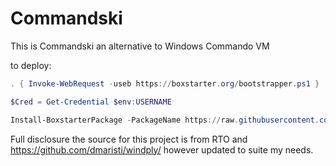 # Commandski

This is Commandski an alternative to Windows Commando VM

to deploy:

```powershell
. { Invoke-WebRequest -useb https://boxstarter.org/bootstrapper.ps1 } | iex; Get-Boxstarter -Force
```

```powershell
$Cred = Get-Credential $env:USERNAME
```

```powershell
Install-BoxstarterPackage -PackageName https://raw.githubusercontent.com/adcouch/Commandski/main/windply/redwin_deploy.choco -Credential $Cred 
```
Full disclosure the source for this project is from RTO and https://github.com/dmaristi/windply/ however updated to suite my needs.
